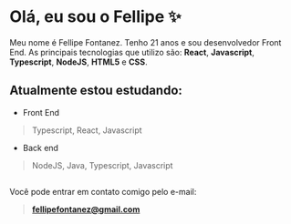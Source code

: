 # Olá, eu sou o Fellipe ✨

Meu nome é Fellipe Fontanez. Tenho 21 anos e sou desenvolvedor Front End.
As principais tecnologias que utilizo são: **React**, **Javascript**, **Typescript**, **NodeJS**, **HTML5** e **CSS**.
## Atualmente estou estudando:
- Front End
>Typescript, React, Javascript 

- Back end
> NodeJS, Java, Typescript, Javascript 

##

Você pode entrar em contato comigo pelo e-mail:
>**fellipefontanez@gmail.com**

<!---
fellipefontanez/fellipefontanez is a ✨ special ✨ repository because its `README.md` (this file) appears on your GitHub profile.
You can click the Preview link to take a look at your changes.
--->
